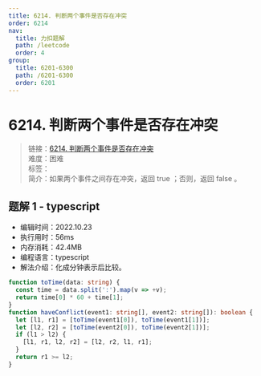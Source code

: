 ```yaml
---
title: 6214. 判断两个事件是否存在冲突
order: 6214
nav:
  title: 力扣题解
  path: /leetcode
  order: 4
group:
  title: 6201-6300
  path: /6201-6300
  order: 6201
---
```


# 6214. 判断两个事件是否存在冲突

> 链接：[6214. 判断两个事件是否存在冲突](https://leetcode.cn/problems/determine-if-two-events-have-conflict/)  
> 难度：困难  
> 标签：  
> 简介：如果两个事件之间存在冲突，返回 true ；否则，返回 false 。

## 题解 1 - typescript

- 编辑时间：2022.10.23
- 执行用时：56ms
- 内存消耗：42.4MB
- 编程语言：typescript
- 解法介绍：化成分钟表示后比较。

```typescript
function toTime(data: string) {
  const time = data.split(':').map(v => +v);
  return time[0] * 60 + time[1];
}
function haveConflict(event1: string[], event2: string[]): boolean {
  let [l1, r1] = [toTime(event1[0]), toTime(event1[1])];
  let [l2, r2] = [toTime(event2[0]), toTime(event2[1])];
  if (l1 > l2) {
    [l1, r1, l2, r2] = [l2, r2, l1, r1];
  }
  return r1 >= l2;
}
```
